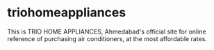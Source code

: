 # triohomeappliances
This is TRIO HOME APPLIANCES, Ahmedabad's official site for online reference of purchasing air conditioners, at the most affordable rates.
